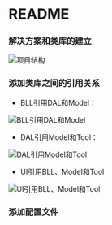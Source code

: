 # README

### 解决方案和类库的建立

![项目结构](C:\Users\HS\Desktop\项目结构.png)

### 添加类库之间的引用关系

* BLL引用DAL和Model：

![BLL引用DAL和Model](C:\Users\HS\Desktop\BLL引用DAL和Model.png)

* DAL引用Model和Tool：

![DAL引用Model和Tool](C:\Users\HS\Desktop\DAL引用Model和Tool.png)

* UI引用BLL、Model和Tool

![UI引用BLL、Model和Tool](C:\Users\HS\Desktop\UI引用BLL、Model和Tool.png)

### 添加配置文件



